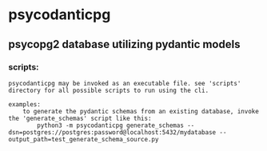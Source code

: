 # psycodanticpg
## psycopg2 database utilizing pydantic models
### scripts:
    psycodanticpg may be invoked as an executable file. see 'scripts' directory for all possible scripts to run using the cli.

    examples:
        to generate the pydantic schemas from an existing database, invoke the 'generate_schemas' script like this:
            python3 -m psycodanticpg generate_schemas --dsn=postgres://postgres:password@localhost:5432/mydatabase --output_path=test_generate_schema_source.py